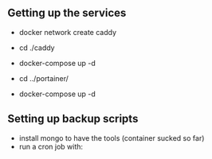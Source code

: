 ## Getting up the services 
- docker network create caddy
- cd ./caddy
- docker-compose up -d

- cd ../portainer/
- docker-compose up -d

## Setting up backup scripts
- install mongo to have the tools (container sucked so far)
- run a cron job with:
